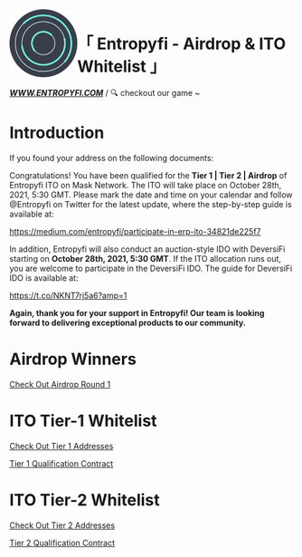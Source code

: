 <a href="https://www.entropyfi.com" target="_blank">
    <img alt="entropyfi" src="https://raw.githubusercontent.com/entropyfi/entropy-resource/master/Entropyfi.svg" width="120px" height=:"120px" align="left">
</a>

<div align="left">

# 「 Entropyfi - Airdrop & ITO Whitelist 」

**_<a href="https://www.entropyfi.com/">WWW.ENTROPYFI.COM</a>_** / 🔍 checkout our game ~

</div>

# Introduction

If you found your address on the following documents:

Congratulations! You have been qualified for the **Tier 1 | Tier 2 | Airdrop** of Entropyfi ITO on Mask Network. The ITO will take place on October 28th, 2021, 5:30 GMT. Please mark the date and time on your calendar and follow @Entropyfi on Twitter for the latest update, where the step-by-step guide is available at: 

https://medium.com/entropyfi/participate-in-erp-ito-34821de225f7

In addition, Entropyfi will also conduct an auction-style IDO with DeversiFi starting on **October 28th, 2021, 5:30 GMT**. If the ITO allocation runs out, you are welcome to participate in the DeversiFi IDO. The guide for DeversiFi IDO is available at: 

https://t.co/NKNT7rj5a6?amp=1 

**Again, thank you for your support in Entropyfi! Our team is looking forward to delivering exceptional products to our community.**


# Airdrop Winners

[Check Out Airdrop Round 1](https://github.com/entropyfi/entropy-airdrop-and-whitelist/blob/main/Airdrop-Round-1.txt)

# ITO Tier-1 Whitelist

[Check Out Tier 1 Addresses](https://github.com/entropyfi/entropy-airdrop-and-whitelist/blob/main/ITO-Tier1-Whitelist.txt)

[Tier 1 Qualification Contract](https://polygonscan.com/address/0x95ae768436ee3f9d09b579bb065a0f9034837224#code)

# ITO Tier-2 Whitelist

[Check Out Tier 2 Addresses](https://github.com/entropyfi/entropy-airdrop-and-whitelist/blob/main/ITO-Tier2-Whitelist.txt)

[Tier 2 Qualification Contract](https://polygonscan.com/address/0x8554cf97bc5b0dc7ab1ba1ad5069c9710b4e0c00#writeContract)
